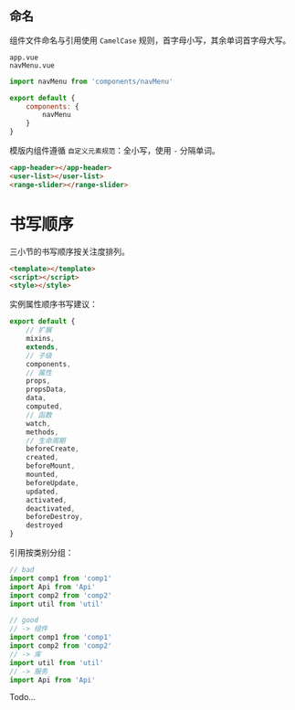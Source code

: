 ## 命名

组件文件命名与引用使用 `CamelCase` 规则，首字母小写，其余单词首字母大写。

```
app.vue
navMenu.vue
```

```js
import navMenu from 'components/navMenu'

export default {
    components: {
        navMenu
    }
}
```

模版内组件遵循 `自定义元素规范`：全小写，使用 `-` 分隔单词。

```html
<app-header></app-header>
<user-list></user-list>
<range-slider></range-slider>
```

# 书写顺序

三小节的书写顺序按关注度排列。

```html
<template></template>
<script></script>
<style></style>
```

实例属性顺序书写建议：

```js
export default {
    // 扩展
    mixins,
    extends,
    // 子级
    components,
    // 属性
    props,
    propsData,
    data,
    computed,
    // 函数
    watch,
    methods,
    // 生命周期
    beforeCreate,
    created,
    beforeMount,
    mounted,
    beforeUpdate,
    updated,
    activated,
    deactivated,
    beforeDestroy,
    destroyed
}
```

引用按类别分组：

```js
// bad
import comp1 from 'comp1'
import Api from 'Api'
import comp2 from 'comp2'
import util from 'util'

// good
// -> 组件
import comp1 from 'comp1'
import comp2 from 'comp2'
// -> 库
import util from 'util'
// -> 服务
import Api from 'Api'
```

Todo...
